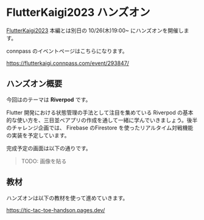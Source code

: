 # FlutterKaigi2023 ハンズオン

[FlutterKaigi2023](https://flutterkaigi.jp/2023/) 本編とは別日の 10/26(木)19:00~ にハンズオンを開催します。

connpass のイベントページはこちらになります。

https://flutterkaigi.connpass.com/event/293847/

## ハンズオン概要

今回はのテーマは **Riverpod** です。

Flutter 開発における状態管理の手法として注目を集めている Riverpod の基本的な使い方を、三目並べアプリの作成を通して一緒に学んでいきましょう。後半のチャレンジ企画では、 Firebase のFirestore を使ったリアルタイム対戦機能の実装を予定しています。

完成予定の画面は以下の通りです。

> TODO: 画像を貼る

## 教材

ハンズオンは以下の教材を使って進めていきます。

https://tic-tac-toe-handson.pages.dev/
